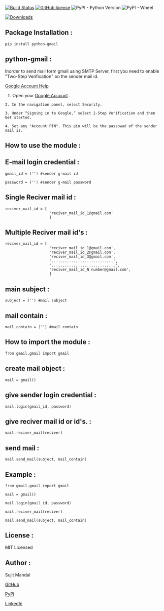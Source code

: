 [![Build Status](https://travis-ci.org/sujitmandal/python-gmail.svg?branch=master)](https://travis-ci.org/sujitmandal/python-gmail) [![GitHub license](https://img.shields.io/github/license/sujitmandal/python-gmail)](https://github.com/sujitmandal/python-gmail/blob/master/LICENSE) ![PyPI - Python Version](https://img.shields.io/pypi/pyversions/python-gmail) ![PyPI - Wheel](https://img.shields.io/pypi/wheel/python-gmail)


[![Downloads](https://pepy.tech/badge/python-gmail)](https://pepy.tech/project/python-gmail)

## Package Installation : 
```
pip install python-gmail
```
## python-gmail :
Inorder to send mail form gmail using SMTP Server, first you need to enable "Two-Step Verification" on the sender mail id.

   [Google Account Help](https://support.google.com/accounts/answer/185839?co=GENIE.Platform%3DDesktop&hl=en&oco=0)

1. Open your [Google Account](https://myaccount.google.com/) .
```
2. In the navigation panel, select Security.

3. Under “Signing in to Google,” select 2-Step Verification and then Get started.

4. Set any "Account PIN". This pin will be the passowad of the sender mail is.
```
How to use the module :
----------------------

## E-mail login credential :
```
gmail_id = ('') #sender g-mail id

password = ('') #sender g-mail password
```
## Single Reciver mail id :
```
reciver_mail_id = [
                    'reciver_mail_id_1@gmail.com'
                    ]
```

## Multiple Reciver mail id's :
```
reciver_mail_id = [
                    'reciver_mail_id_1@gmail.com',
                    'reciver_mail_id_2@gmail.com',
                    'reciver_mail_id_3@gmail.com',
                    '............................',
                    '.............................',
                    'reciver_mail_id_N number@gmail.com',
                    ]
```

## main subject :
```
subject = ('') #mail subject
```
## mail contain :
```
mail_contain = ('') #mail contain
```
## How to import the module :
```
from gmail.gmail import gmail
```
## create mail object :
```
mail = gmail()
```
## give sender login credential :
```
mail.login(gmail_id, password)
```
## give reciver mail id or id's. :
```
mail.reciver_mail(reciver)
```
## send mail :
```
mail.send_mail(subject, mail_contain)
```
## Example :
```
from gmail.gmail import gmail

mail = gmail()

mail.login(gmail_id, password)

mail.reciver_mail(reciver)

mail.send_mail(subject, mail_contain)
```

## License :
MIT Licensed

## Author :
Sujit Mandal

[GitHub](https://github.com/sujitmandal)

[PyPi](https://pypi.org/user/sujitmandal/)

[LinkedIn](https://www.linkedin.com/in/sujit-mandal-91215013a/)
